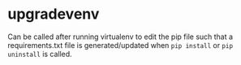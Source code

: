 # upgradevenv

Can be called after running virtualenv to edit the pip file such that a requirements.txt file is generated/updated when `pip install` or `pip uninstall` is called.

